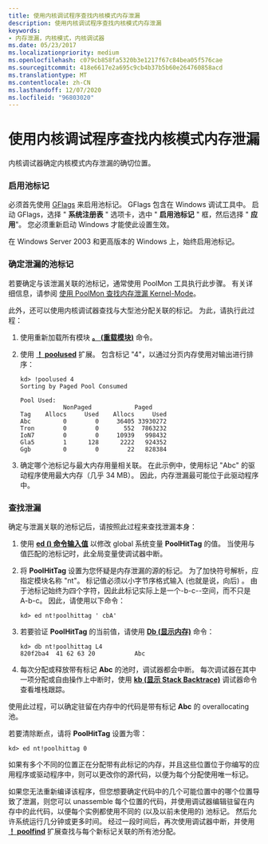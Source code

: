 ```yaml
---
title: 使用内核调试程序查找内核模式内存泄漏
description: 使用内核调试程序查找内核模式内存泄漏
keywords:
- 内存泄漏，内核模式，内核调试器
ms.date: 05/23/2017
ms.localizationpriority: medium
ms.openlocfilehash: c079cb858fa5320b3e1217f67c84bea05f576cae
ms.sourcegitcommit: 418e6617e2a695c9cb4b37b5b60e264760858acd
ms.translationtype: MT
ms.contentlocale: zh-CN
ms.lasthandoff: 12/07/2020
ms.locfileid: "96803020"
---
```

# <a name="using-the-kernel-debugger-to-find-a-kernel-mode-memory-leak"></a>使用内核调试程序查找内核模式内存泄漏


内核调试器确定内核模式内存泄漏的确切位置。

### <a name="span-idenable_pool_tagging__windows_2000_and_windows_xp_spanspan-idenable_pool_tagging__windows_2000_and_windows_xp_spanenable-pool-tagging"></a><span id="enable_pool_tagging__windows_2000_and_windows_xp_"></span><span id="ENABLE_POOL_TAGGING__WINDOWS_2000_AND_WINDOWS_XP_"></span>启用池标记 

必须首先使用 [GFlags](gflags.md) 来启用池标记。 GFlags 包含在 Windows 调试工具中。 启动 GFlags，选择 " **系统注册表** " 选项卡，选中 " **启用池标记** " 框，然后选择 " **应用**"。 您必须重新启动 Windows 才能使此设置生效。

在 Windows Server 2003 和更高版本的 Windows 上，始终启用池标记。

### <a name="span-iddetermining_the_pool_tag_of_the_leakspanspan-iddetermining_the_pool_tag_of_the_leakspandetermining-the-pool-tag-of-the-leak"></a><span id="determining_the_pool_tag_of_the_leak"></span><span id="DETERMINING_THE_POOL_TAG_OF_THE_LEAK"></span>确定泄漏的池标记

若要确定与该泄漏关联的池标记，通常使用 PoolMon 工具执行此步骤。 有关详细信息，请参阅 [使用 PoolMon 查找内存泄漏 Kernel-Mode](using-poolmon-to-find-a-kernel-mode-memory-leak.md)。

此外，还可以使用内核调试器查找与大型池分配关联的标记。 为此，请执行此过程：

1.  使用重新加载所有模块 [**。 (重载模块)**](-reload--reload-module-.md) 命令。

2.  使用 [**！ poolused**](-poolused.md) 扩展。 包含标记 "4"，以通过分页内存使用对输出进行排序：
    ```dbgcmd
    kd> !poolused 4 
    Sorting by Paged Pool Consumed

    Pool Used:
                NonPaged            Paged     
    Tag    Allocs     Used    Allocs     Used 
    Abc         0        0     36405 33930272 
    Tron        0        0       552  7863232 
    IoN7        0        0     10939   998432 
    Gla5        1      128      2222   924352 
    Ggb         0        0        22   828384 
    ```

3.  确定哪个池标记与最大内存用量相关联。 在此示例中，使用标记 "Abc" 的驱动程序使用最大内存（几乎 34 MB）。 因此，内存泄漏最可能位于此驱动程序中。

### <a name="span-idfinding_the_leakspanspan-idfinding_the_leakspanfinding-the-leak"></a><span id="finding_the_leak"></span><span id="FINDING_THE_LEAK"></span>查找泄漏

确定与泄漏关联的池标记后，请按照此过程来查找泄漏本身：

1.  使用 [**ed () 命令输入值**](e--ea--eb--ed--ed--ef--ep--eq--eu--ew--eza--ezu--enter-values-.md) 以修改 global 系统变量 **PoolHitTag** 的值。 当使用与值匹配的池标记时，此全局变量使调试器中断。

2.  将 **PoolHitTag** 设置为您怀疑是内存泄漏的源的标记。 为了加快符号解析，应指定模块名称 "nt"。 标记值必须以小字节序格式输入 (也就是说，向后) 。 由于池标记始终为四个字符，因此此标记实际上是一个-b-c--空间，而不只是 A-b-c。 因此，请使用以下命令：
    ```dbgcmd
    kd> ed nt!poolhittag ' cbA' 
    ```

3.  若要验证 **PoolHitTag** 的当前值，请使用 [**Db (显示内存)**](d--da--db--dc--dd--dd--df--dp--dq--du--dw--dw--dyb--dyd--display-memor.md) 命令：
    ```dbgcmd
    kd> db nt!poolhittag L4 
    820f2ba4  41 62 63 20           Abc  
    ```

4.  每次分配或释放带有标记 **Abc** 的池时，调试器都会中断。 每次调试器在其中一项分配或自由操作上中断时，使用 [**kb (显示 Stack Backtrace)**](k--kb--kc--kd--kp--kp--kv--display-stack-backtrace-.md) 调试器命令查看堆栈跟踪。

使用此过程，可以确定驻留在内存中的代码是带有标记 **Abc** 的 overallocating 池。

若要清除断点，请将 **PoolHitTag** 设置为零：

```dbgcmd
kd> ed nt!poolhittag 0 
```

如果有多个不同的位置正在分配带有此标记的内存，并且这些位置位于你编写的应用程序或驱动程序中，则可以更改你的源代码，以便为每个分配使用唯一标记。

如果您无法重新编译该程序，但您想要确定代码中的几个可能位置中的哪个位置导致了泄漏，则您可以 unassemble 每个位置的代码，并使用调试器编辑驻留在内存中的此代码，以便每个实例都使用不同的 (以及以前未使用的) 池标记。 然后允许系统运行几分钟或更多时间。 经过一段时间后，再次使用调试器中断，并使用 [**！ poolfind**](-poolfind.md) 扩展查找与每个新标记关联的所有池分配。

 

 





